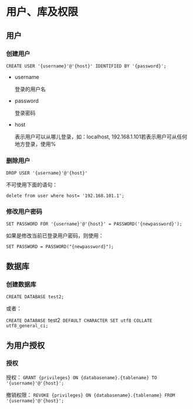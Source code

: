 # 用户、库及权限
## 用户
### 创建用户
`CREATE USER '{username}'@'{host}' IDENTIFIED BY '{password}';`

- username

    登录的用户名
- password

    登录密码
- host

    表示用户可以从哪儿登录，如：localhost, 192.168.1.101若表示用户可从任何地方登录，使用%

### 删除用户
`DROP USER '{username}'@'{host}'`

不可使用下面的语句：

`delete from user where host= '192.168.101.1';`

### 修改用户密码
`SET PASSWORD FOR '{username}'@'{host}' = PASSWORD('{newpassword}');`

如果是修改当前已登录用户密码，则使用：

`SET PASSWORD = PASSWORD("{newpassword}");`

## 数据库
### 创建数据库
`CREATE DATABASE test2;`

或者：

`CREATE DATABASE `test2` DEFAULT CHARACTER SET utf8 COLLATE utf8_general_ci;`

## 为用户授权
### 授权
授权： `GRANT {privileges} ON {databasename}.{tablename} TO '{username}'@'{host}';`

撤销权限： `REVOKE {privileges} ON {databasename}.{tablename} FROM '{username}'@'{host}';`

    